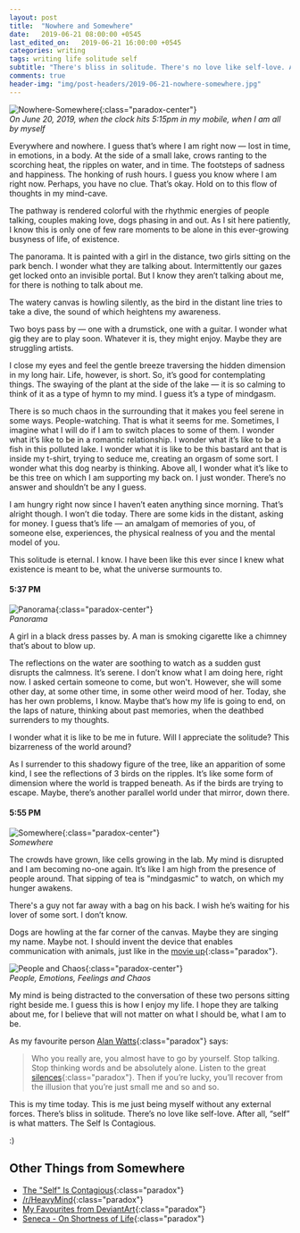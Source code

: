 ```yaml
---
layout: post
title:  "Nowhere and Somewhere"
date:   2019-06-21 08:00:00 +0545
last_edited_on:   2019-06-21 16:00:00 +0545
categories: writing
tags: writing life solitude self
subtitle: "There's bliss in solitude. There's no love like self-love. After all, 'self' is what matters. The Self Is Contagious."
comments: true
header-img: "img/post-headers/2019-06-21-nowhere-somewhere.jpg"
---
```


![Nowhere-Somewhere](/img/post-headers/2019-06-21-nowhere-somewhere.jpg){:class="paradox-center"}  
*On June 20, 2019, when the clock hits 5:15pm in my mobile, when I am all by myself*


Everywhere and nowhere. I guess that’s where I am right now — lost in time, in emotions, in a body. At the side of a small lake, crows ranting to the scorching heat, the ripples on water, and in time. The footsteps of sadness and happiness. The honking of rush hours. I guess you know where I am right now. Perhaps, you have no clue. That’s okay. Hold on to this flow of thoughts in my mind-cave.

The pathway is rendered colorful with the rhythmic energies of people talking, couples making love, dogs phasing in and out. As I sit here patiently, I know this is only one of few rare moments to be alone in this ever-growing busyness of life, of existence.

The panorama. It is painted with a girl in the distance, two girls sitting on the park bench. I wonder what they are talking about. Intermittently our gazes get locked onto an invisible portal. But I know they aren’t talking about me, for there is nothing to talk about me.

The watery canvas is howling silently, as the bird in the distant line tries to take a dive, the sound of which heightens my awareness.

Two boys pass by — one with a drumstick, one with a guitar. I wonder what gig they are to play soon. Whatever it is, they might enjoy. Maybe they are struggling artists.

I close my eyes and feel the gentle breeze traversing the hidden dimension in my long hair. Life, however, is short. So, it’s good for contemplating things. The swaying of the plant at the side of the lake — it is so calming to think of it as a type of hymn to my mind. I guess it’s a type of mindgasm.

There is so much chaos in the surrounding that it makes you feel serene in some ways. People-watching. That is what it seems for me. Sometimes, I imagine what I will do if I am to switch places to some of them. I wonder what it’s like to be in a romantic relationship. I wonder what it’s like to be a fish in this polluted lake. I wonder what it is like to be this bastard ant that is inside my t-shirt, trying to seduce me, creating an orgasm of some sort. I wonder what this dog nearby is thinking. Above all, I wonder what it’s like to be this tree on which I am supporting my back on. I just wonder. There’s no answer and shouldn’t be any I guess.

I am hungry right now since I haven’t eaten anything since morning. That’s alright though. I won’t die today. There are some kids in the distant, asking for money. I guess that’s life — an amalgam of memories of you, of someone else, experiences, the physical realness of you and the mental model of you.

This solitude is eternal. I know. I have been like this ever since I knew what existence is meant to be, what the universe surmounts to.

#### 5:37 PM

![Panorama](/img/post-images/2019-06-21-nowhere-somewhere/1.jpg){:class="paradox-center"}  
*Panorama*


A girl in a black dress passes by. A man is smoking cigarette like a chimney that’s about to blow up.

The reflections on the water are soothing to watch as a sudden gust disrupts the calmness. It’s serene. I don’t know what I am doing here, right now. I asked certain someone to come, but won't. However, she will some other day, at some other time, in some other weird mood of her. 
Today, she has her own problems, I know. Maybe that’s how my life is going to end, on the laps of nature, thinking about past memories, when the deathbed surrenders to my thoughts.

I wonder what it is like to be me in future. Will I appreciate the solitude? This bizarreness of the world around?

As I surrender to this shadowy figure of the tree, like an apparition of some kind, I see the reflections of 3 birds on the ripples. It’s like some form of dimension where the world is trapped beneath. As if the birds are trying to escape. Maybe, there’s another parallel world under that mirror, down there.

#### 5:55 PM
![Somewhere](/img/post-images/2019-06-21-nowhere-somewhere/2.jpg){:class="paradox-center"}  
*Somewhere*


The crowds have grown, like cells growing in the lab. My mind is disrupted and I am becoming no-one again. It’s like I am high from the presence of people around. That sipping of tea is "mindgasmic" to watch, on which my hunger awakens.

There's a guy not far away with a bag on his back. I wish he’s waiting for his lover of some sort. I don’t know.

Dogs are howling at the far corner of the canvas. Maybe they are singing my name. Maybe not. I should invent the device that enables communication with animals, just like in the [movie up](https://en.wikipedia.org/wiki/Up_(2009_film)){:class="paradox"}.


![People and Chaos](/img/post-images/2019-06-21-nowhere-somewhere/3.jpg){:class="paradox-center"}  
*People, Emotions, Feelings and Chaos*


My mind is being distracted to the conversation of these two persons sitting right beside me. I guess this is how I enjoy my life. I hope they are talking about me, for I believe that will not matter on what I should be, what I am to be.

As my favourite person [Alan Watts](https://medium.com/@OshanJarow/alan-watts-on-the-hubris-of-formal-spiritual-practice-753e99dc05ef){:class="paradox"} says:  

> Who you really are, you almost have to go by yourself. Stop talking. Stop thinking words and be absolutely alone. Listen to the great [silences](http://localhost:4000/writing/echoes-and-silences.html){:class="paradox"}. Then if you’re lucky, you’ll recover from the illusion that you’re just small me and so and so.

This is my time today. This is me just being myself without any external forces. There’s bliss in solitude. There’s no love like self-love. After all, “self” is what matters. The Self Is Contagious.

:)



## Other Things from Somewhere
- [The "Self" Is Contagious](https://www.youtube.com/watch?v=KzbxVnZmfZw){:class="paradox"}
- [/r/HeavyMind](https://www.reddit.com/r/Heavymind/){:class="paradox"}
- [My Favourites from DeviantArt](https://www.deviantart.com/nishparadox/favourites/){:class="paradox"}
- [Seneca - On Shortness of Life](https://tim.blog/2009/04/24/on-the-shortness-of-life-an-introduction-to-seneca/){:class="paradox"}
